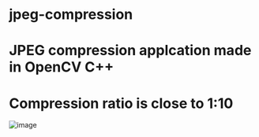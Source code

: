 # jpeg-compression

# JPEG compression applcation made in OpenCV C++
# Compression ratio is close to 1:10
![image](https://github.com/Dobnerke1669/jpeg-compression/tree/master/Images/compressed.jpg?raw=true)
